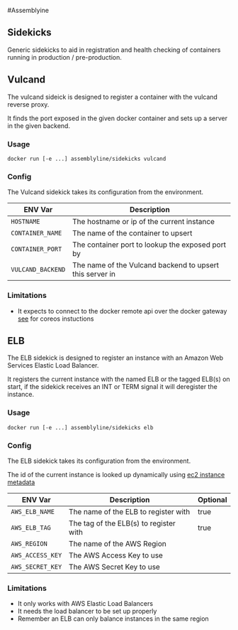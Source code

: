 #Assemblyine
## Sidekicks

Generic sidekicks to aid in registration and health checking of containers running in production / pre-production.

## Vulcand

The vulcand sideick is designed to register a container with
the vulcand reverse proxy.

It finds the port exposed in the given docker container and sets up a server in the given backend.

### Usage

`docker run [-e ...] assemblyline/sidekicks vulcand`

### Config

The Vulcand sidekick takes its configuration from the environment.

|ENV Var           | Description                                              |
|------------------|----------------------------------------------------------|
|`HOSTNAME`        | The hostname or ip of the current instance               |
|`CONTAINER_NAME`  | The name of the container to upsert                      |
|`CONTAINER_PORT`  | The container port to lookup the exposed port by         |
|`VULCAND_BACKEND` | The name of the Vulcand backend to upsert this server in |

### Limitations

* It expects to connect to the docker remote api over the docker gateway [see](https://coreos.com/docs/launching-containers/building/customizing-docker/) for coreos instuctions


## ELB

The ELB sidekick is designed to register an instance with an Amazon Web Services
Elastic Load Balancer.

It registers the current instance with the named ELB or the tagged ELB(s) on start, 
if the sidekick receives an INT or TERM signal it will deregister the instance.


### Usage

`docker run [-e ...] assemblyline/sidekicks elb`

### Config

The ELB sidekick takes its configuration from the environment.

The id of the current instance is looked up dynamically using [ec2 instance metadata](http://docs.aws.amazon.com/AWSEC2/latest/UserGuide/ec2-instance-metadata.html)

|ENV Var          | Description                            | Optional |
|-----------------|----------------------------------------|----------|
|`AWS_ELB_NAME`   | The name of the ELB to register with   | true     |
|`AWS_ELB_TAG`    | The tag of the ELB(s) to register with | true     |
|`AWS_REGION`     | The name of the AWS Region             |          |
|`AWS_ACCESS_KEY` | The AWS Access Key to use              |          |
|`AWS_SECRET_KEY` | The AWS Secret Key to use              |          |

### Limitations

* It only works with AWS Elastic Load Balancers
* It needs the load balancer to be set up properly
* Remember an ELB can only balance instances in the same region

